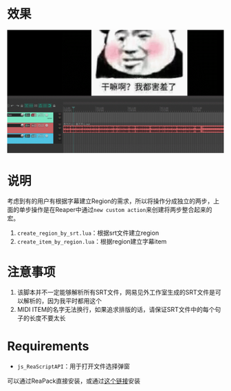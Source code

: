 # 效果

![运行效果](./show.gif)

# 说明

考虑到有的用户有根据字幕建立Region的需求，所以将操作分成独立的两步，上面的单步操作是在Reaper中通过`new custom action`来创建将两步整合起来的宏。

1. `create_region_by_srt.lua`：根据srt文件建立region
2. `create_item_by_region.lua`：根据region建立字幕item


# 注意事项
1. 该脚本并不一定能够解析所有SRT文件，网易见外工作室生成的SRT文件是可以解析的，因为我平时都用这个
2. MIDI ITEM的名字无法换行，如果追求排版的话，请保证SRT文件中的每个句子的长度不要太长

# Requirements
- `js_ReaScriptAPI`：用于打开文件选择弹窗

可以通过ReaPack直接安装，或通过[这个链接](https://github.com/juliansader/ReaExtensions/tree/master/js_ReaScriptAPI/)安装